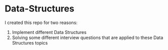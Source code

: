 # Data-Structures
I created this repo for two reasons:
1. Implement different Data Structures
2. Solving some different interview questions that are applied to these Data Structures topics

